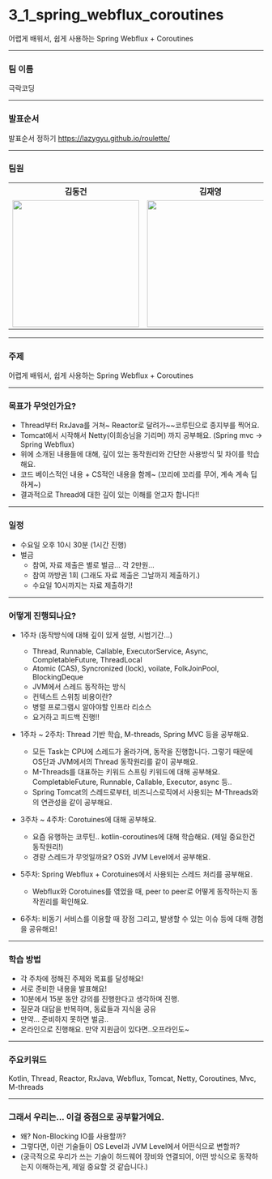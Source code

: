 # 3_1_spring_webflux_coroutines

어렵게 배워서, 쉽게 사용하는 Spring Webflux + Coroutines

---

### 팀 이름

극락코딩

---

### 발표순서

발표순서 정하기
https://lazygyu.github.io/roulette/

---

### 팀원

<table align="center">
    <th align="center">김동건</th>
    <th align="center">김재영</th>
    <th align="center">김지헌</th>
    <th align="center">정준서</th>
    <th align="center">차윤범</th>
    <tr>
        <td align="center">
            <a href="https://github.com/DongGeon0908"><img src="https://github.com/DongGeon0908.png" width="250"/></a>
        </td>
        <td align="center">
            <a href="https://github.com/jaeyeong951"><img src="https://github.com/jaeyeong951.png" width="250"/></a>
        </td>
        <td align="center">
            <a href="https://github.com/positivehun"><img src="https://github.com/positivehun.png" width="250"/></a>
        </td>
        <td align="center">
            <a href="https://github.com/sunseo18"><img src="https://github.com/sunseo18.png" width="250"/></a>
        </td>
        <td align="center">
            <a href="https://github.com/char-yb"><img src="https://github.com/char-yb.png" width="250"/></a>
        </td>
    </tr>

</table>

---

### 주제

어렵게 배워서, 쉽게 사용하는 Spring Webflux + Coroutines

---

### 목표가 무엇인가요?

- Thread부터 RxJava를 거쳐~ Reactor로 달려가~~코루틴으로 종지부를 찍어요.
- Tomcat에서 시작해서 Netty(이희승님을 기리며) 까지 공부해요. (Spring mvc -> Spring Webflux)
- 위에 소개된 내용들에 대해, 깊이 있는 동작원리와 간단한 사용방식 및 차이를 학습해요.
- 코드 베이스적인 내용 + CS적인 내용을 함께~ (꼬리에 꼬리를 무어, 계속 계속 딥하게~)
- 결과적으로 Thread에 대한 깊이 있는 이해를 얻고자 합니다!!

---

### 일정

- 수요일 오후 10시 30분 (1시간 진행)
- 벌금
  - 참여, 자료 제출은 별로 벌금... 각 2만원...
  - 참여 까방권 1회 (그래도 자료 제출은 그날까지 제출하기.)
  - 수요일 10시까지는 자료 제출하기!

---

### 어떻게 진행되나요?

- 1주차 (동작방식에 대해 깊이 있게 설명, 시범기간...)

  - Thread, Runnable, Callable, ExecutorService, Async, CompletableFuture, ThreadLocal
  - Atomic (CAS), Syncronized (lock), voilate, FolkJoinPool, BlockingDeque
  - JVM에서 스레드 동작하는 방식
  - 컨텍스트 스위칭 비용이란?
  - 병렬 프로그램시 알아야할 인프라 리소스
  - 요거하고 피드백 진행!!

- 1주차 ~ 2주차: Thread 기반 학습, M-threads, Spring MVC 등을 공부해요.
  - 모든 Task는 CPU에 스레드가 올라가며, 동작을 진행합니다. 그렇기 때문에 OS단과 JVM에서의 Thread 동작원리를 같이 공부해요.
  - M-Threads를 대표하는 키워드 스프링 키워드에 대해 공부해요. CompletableFuture, Runnable, Callable, Executor, async 등..
  - Spring Tomcat의 스레드로부터, 비즈니스로직에서 사용되는 M-Threads와의 연관성을 같이 공부해요.
- 3주차 ~ 4주차: Corotuines에 대해 공부해요.
  - 요즘 유행하는 코루틴.. kotlin-coroutines에 대해 학습해요. (제일 중요한건 동작원리!)
  - 경량 스레드가 무엇일까요? OS와 JVM Level에서 공부해요.
- 5주차: Spring Webflux + Corotuines에서 사용되는 스레드 처리를 공부해요.
  - Webflux와 Corotuines를 엮었을 때, peer to peer로 어떻게 동작하는지 동작원리를 확인해요.
- 6주차: 비동기 서비스를 이용할 때 장점 그리고, 발생할 수 있는 이슈 등에 대해 경험을 공유해요!

---

### 학습 방법

- 각 주차에 정해진 주제와 목표를 달성해요!
- 서로 준비한 내용을 발표해요!
- 10분에서 15분 동안 강의를 진행한다고 생각하며 진행.
- 질문과 대답을 반복하며, 동료들과 지식을 공유
- 만약... 준비하지 못하면 벌금..
- 온라인으로 진행해요. 만약 지원금이 있다면..오프라인도~

---

### 주요키워드

Kotlin, Thread, Reactor, RxJava, Webflux, Tomcat, Netty, Coroutines, Mvc, M-threads

---

### 그래서 우리는... 이걸 중점으로 공부할거에요.

- 왜? Non-Blocking IO를 사용할까?
- 그렇다면, 이런 기술들이 OS Level과 JVM Level에서 어떤식으로 변할까?
- (궁극적으로 우리가 쓰는 기술이 하드웨어 장비와 연결되어, 어떤 방식으로 동작하는지 이해하는게, 제일 중요할 것 같습니다.)
